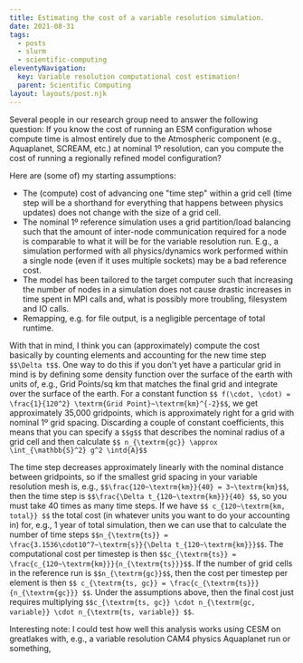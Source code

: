 ```yaml
---
title: Estimating the cost of a variable resolution simulation.
date: 2021-08-31
tags:
  - posts
  - slurm
  - scientific-computing
eleventyNavigation:
  key: Variable resolution computational cost estimation!
  parent: Scientific Computing
layout: layouts/post.njk
---
```


Several people in our research group need to answer the following question:
If you know the cost of running an ESM configuration whose compute time is almost entirely due to the Atmospheric component (e.g., Aquaplanet, SCREAM, etc.)
at nominal 1º resolution, can you compute the cost of running a regionally refined model configuration?

Here are (some of) my starting assumptions:
  * The (compute) cost of advancing one "time step" within a grid cell (time step will be a shorthand for everything that happens between physics updates) does not change with the size of a grid cell.
  * The nominal 1º reference simulation uses a grid partition/load balancing such that the amount of inter-node communication required for a node is comparable to 
  what it will be for the variable resolution run. E.g., a simulation performed with all physics/dynamics work performed within a single node (even if it uses multiple sockets) may be a bad reference cost.
  * The model has been tailored to the target computer such that increasing the number of nodes in a simulation does not cause drastic increases 
  in time spent in MPI calls and, what is possibly more troubling, filesystem and IO calls. 
  * Remapping, e.g. for file output, is a negligible percentage of total runtime.

With that in mind, I think you can (approximately) compute the cost basically by counting elements and accounting for the new time step `$$\Delta t$$`.
One way to do this if you don't yet have a particular grid in mind is by defining some density function over the surface of the earth with units of, e.g., Grid Points/sq km 
that matches the final grid and integrate over the surface of the earth. For a constant function `$$ f(\cdot, \cdot) = \frac{1}{120^2} \textrm{Grid Point}~\textrm{km}^{-2}$$`,
we get approximately 35,000 gridpoints, which is approximately right for a grid with nominal 1º grid spacing. Discarding a couple of constant coefficients, this means that you can specify a `$$g$$` that 
describes the nominal radius of a grid cell and then calculate `$$ n_{\textrm{gc}} \approx \int_{\mathbb{S}^2} g^2 \intd{A}$$`

The time step decreases approximately linearly with the nominal distance between gridpoints, so if the smallest grid spacing in your
variable resolution mesh is, e.g., `$$\frac{120~\textrm{km}}{40} = 3~\textrm{km}$$`, then the time step is `$$\frac{\Delta t_{120~\textrm{km}}}{40} $$`, 
so you must take 40 times as many time steps. If we have `$$ c_{120~\textrm{km, total}} $$` the total cost (in whatever units you want to do your accounting in) for, e.g., 1 year of total simulation,
then we can use that to calculate the number of time steps `$$n_{\textrm{ts}} = \frac{3.1536\cdot10^7~\textrm{s}}{\Delta t_{120~\textrm{km}}}$$`.
The computational cost per timestep is then `$$c_{\textrm{ts}} = \frac{c_{120~\textrm{km}}}{n_{\textrm{ts}}}$$`. 
If the number of grid cells in the reference run is `$$n_{\textrm{gc}}$$`, 
then the cost per timestep per element is then `$$ c_{\textrm{ts, gc}} = \frac{c_{\textrm{ts}}}{n_{\textrm{gc}}} $$`.
Under the assumptions above, then the final cost just requires multiplying `$$c_{\textrm{ts, gc}} \cdot n_{\textrm{gc, variable}} \cdot n_{\textrm{ts, variable}} $$`.

Interesting note: I could test how well this analysis works using CESM on greatlakes with, e.g., a variable resolution CAM4 physics Aquaplanet run or something,









